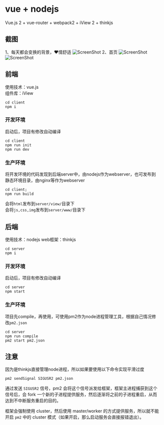 # vue + nodejs 
Vue.js 2 + vue-router + webpack2 + iView 2 + thinkjs

## 截图
1、每天都会变换的背景，❤情舒适
![ScreenShot](https://raw.github.com/feeloc/dash-template/master/screeshot/6678912C-1571-42C6-99C0-C112F4BF6C0D.png)
2、首页
![ScreenShot](https://raw.github.com/feeloc/dash-template/master/screeshot/6678912C-1571-42C6-99C0-C112F4BF6C1D.png)
![ScreenShot](https://raw.github.com/feeloc/dash-template/master/screeshot/6678912C-1571-42C6-99C0-C112F4BF6C2D.png)

## 前端

使用技术：vue.js \
组件库：iView

```$xslt
cd client
npm i
```

### 开发环境

启动后，项目有修改自动编译

```
cd client
npm run init
npm run dev
```

### 生产环境

将开发环境的代码发现到后端server中，由nodejs作为webserver，也可发布到静态环境目录，由nginx等作为webserver

```$xslt
cd client;
npm run build
```

会将`html`发布到`server/view/`目录下 \
会将`js,css,img`发布到`server/www/`目录下

## 后端

使用技术：nodejs
web框架：thinkjs

```$xslt
cd server
npm i
```

### 开发环境

启动后，项目有修改自动编译

```
cd server
npm start
```

### 生产环境

项目先compile，再使用，可使用pm2作为node进程管理工具，根据自己情况修改`pm2.json`

```
cd server
npm run compile
pm2 start pm2.json
```

## 注意
因为是thinkjs直接管理node进程，所以如果要使用以下命令实现平滑过度

```$xslt
pm2 sendSignal SIGUSR2 pm2.json
```

通过发送 `SIGUSR2` 信号，pm2 会将这个信号派发给框架，框架主进程捕获到这个信号后，会 fork 一个新的子进程提供服务，然后逐渐将之前的子进程重启，从而达到不中断服务重启的目的。

框架会强制使用 cluster，然后使用 master/worker 的方式提供服务，所以就不能开启 `pm2` 中的 cluster 模式（如果开启，那么启动服务会直接报错退出）。
